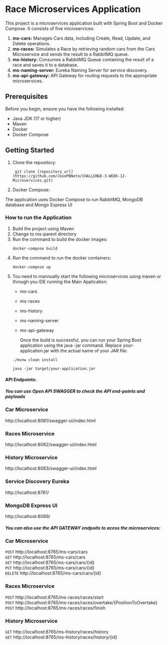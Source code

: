 # Race Microservices Application

This project is a microservices application built with Spring Boot and Docker Compose. It consists of five microservices:

1. **ms-cars:** Manages Cars data, including Create, Read, Update, and Delete operations.
2. **ms-races:** Simulates a Race by retrieving random cars from the Cars Microservice and sends the result to a RabbitMQ queue.
3. **ms-history:** Consumes a RabbitMQ Queue containing the result of a race and saves it to a database.
4. **ms-naming-server:** Eureka Naming Server for service discovery.
5. **ms-api-gateway:** API Gateway for routing requests to the appropriate microservices.

## Prerequisites

Before you begin, ensure you have the following installed:

- Java JDK (17 or higher) <br />
- Maven <br />
- Docker
- Docker Compose<br />


## Getting Started

1. Clone the repository:

   ```shell
    git clone [repository_url](https://github.com/JosePBNeto/CHALLENGE-3-WEEK-12-Microservices.git) 

2. Docker Compose:

The application uses Docker Compose to run RabbitMQ, MongoDB database and Mongo Express UI


### How to run the Application
1. Build the project using Maven
2. Change to ms-parent directory
3. Run the command to build the docker images:
   ```shell
   docker-compose build
   
2. Run the command to run the docker containers:
   ```shell
   docker-compose up
   
4. Tou need to mannually start the following microservices using maven or through you IDE running the Main Application:    
   - ms-cars
   - ms-races
   - ms-history
   - ms-naming-server
   - ms-api-gateway

     Once the build is successful, you can run your Spring Boot application using the java -jar command. Replace your-application.jar with the actual name of your JAR file:   
   ```shell
   ./mvnw clean install
   
   java -jar target/your-application.jar   

#### API Endpoints:
##### You can use Open API SWAGGER to check the API end-points and payloads

### Car Microservice
http://localhost:8081/swagger-ui/index.html

### Races Microservice
http://localhost:8082/swagger-ui/index.html

### History Microservice
http://localhost:8083/swagger-ui/index.html

### Service Discovery Eureka
http://localhost:8761/

### MongoDB Express UI
http://localhost:8089/

##### You can also use the API GATEWAY endpoits to acess the microservices:
### Car Microservice
 `POST` http://localhost:8765/ms-cars/cars <br />
 `GET`  http://localhost:8765/ms-cars/cars <br />
 `GET`  http://localhost:8765/ms-cars/cars/{id} <br />
 `PUT`  http://localhost:8765/ms-cars/cars/{id} <br />
 `DELETE` http://localhost:8765/ms-cars/cars/{id} <br />

 ### Races Microservice
 `POST` http://localhost:8765/ms-races/races/start<br />
 `POST` http://localhost:8765/ms-races/races/overtake/{PositionToOvertake}<br />
 `POST` http://localhost:8765/ms-races/races/finish<br />

 ### History Microservice
 `GET` http://localhost:8765/ms-history/races/history<br />
 `GET` http://localhost:8765/ms-history/races/history/{id}<br />
 
 





